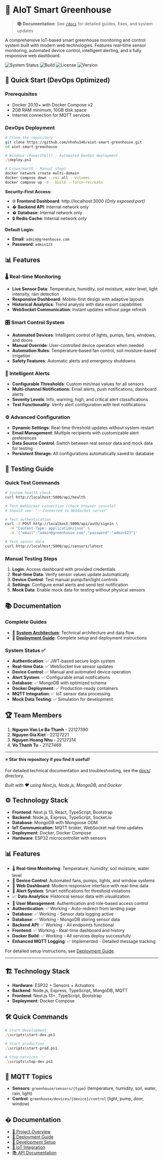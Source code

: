 # 🌱 AIoT Smart Greenhouse

> **📚 Documentation**: See [`/docs`](./docs) for detailed guides, fixes, and system updates

A comprehensive IoT-based smart greenhouse monitoring and control system built with modern web technologies. Features real-time sensor monitoring, automated device control, intelligent alerting, and a fully responsive web dashboard.

![System Status](https://img.shields.io/badge/Status-Production%20Ready-green)
![Build](https://img.shields.io/badge/Build-Passing-brightgreen)
![License](https://img.shields.io/badge/License-MIT-blue)
![Version](https://img.shields.io/badge/Version-2.1.0-orange)

## 🚀 Quick Start (DevOps Optimized)

### Prerequisites
- Docker 20.10+ with Docker Compose v2
- 2GB RAM minimum, 10GB disk space
- Internet connection for MQTT services

### DevOps Deployment
```bash
# Clone the repository
git clone https://github.com/nhnhu146/aiot-smart-greenhouse.git
cd aiot-smart-greenhouse

# Windows (PowerShell) - Automated DevOps deployment
.\deploy.ps1

# Linux/macOS - Manual steps
docker network create multi-domain
docker compose down --rmi all --volumes
docker compose up -d --build --force-recreate
```

**Security-First Access:**
- 🌐 **Frontend Dashboard**: http://localhost:3000 *(Only exposed port)*
- � **Backend API**: Internal network only
- � **Database**: Internal network only  
- 🔒 **Redis Cache**: Internal network only

**Default Login:**
- **Email**: `admin@greenhouse.com`
- **Password**: `admin123`

## 📊 Features

### 🌡️ Real-time Monitoring
- **Live Sensor Data**: Temperature, humidity, soil moisture, water level, light intensity, rain detection
- **Responsive Dashboard**: Mobile-first design with adaptive layouts
- **Historical Analytics**: Trend analysis with data export capabilities
- **WebSocket Communication**: Instant updates without page refresh

### 🎛️ Smart Control System
- **Automated Devices**: Intelligent control of lights, pumps, fans, windows, and doors
- **Manual Override**: User-controlled device operation when needed  
- **Automation Rules**: Temperature-based fan control, soil moisture-based irrigation
- **Safety Features**: Automatic alerts and emergency shutdowns

### 🚨 Intelligent Alerts
- **Configurable Thresholds**: Custom min/max values for all sensors
- **Multi-channel Notifications**: Email alerts, push notifications, dashboard alerts
- **Severity Levels**: Info, warning, high, and critical alert classifications
- **Test Functionality**: Verify alert configuration with test notifications

### ⚙️ Advanced Configuration
- **Dynamic Settings**: Real-time threshold updates without system restart
- **Email Management**: Multiple recipients with customizable alert preferences
- **Data Source Control**: Switch between real sensor data and mock data for testing
- **Persistent Storage**: All configurations automatically saved to database

## 🧪 Testing Guide

### Quick Test Commands
```bash
# System health check
curl http://localhost:5000/api/health

# Test WebSocket connection (check browser console)
# Should see: "✅ Connected to WebSocket server"

# Test authentication
curl -X POST http://localhost:5000/api/auth/signin \
  -H "Content-Type: application/json" \
  -d '{"email":"admin@greenhouse.com","password":"admin123"}'

# Test sensor data
curl http://localhost:5000/api/sensors/latest
```

### Manual Testing Steps
1. **Login**: Access dashboard with provided credentials
2. **Real-time Data**: Verify sensor values update automatically
3. **Device Control**: Test manual pump/fan/light controls
4. **Settings**: Configure email alerts and send test notification
5. **Mock Data**: Enable mock data for testing without physical sensors

## 📚 Documentation

### Complete Guides
- 📖 **[System Architecture](docs/SYSTEM_ARCHITECTURE.md)**: Technical architecture and data flow
- 🚀 **[Deployment Guide](docs/DEPLOYMENT.md)**: Complete setup and deployment instructions

### System Status ✅
- **Authentication**: ✅ JWT-based secure login system
- **Real-time Data**: ✅ WebSocket live sensor updates  
- **Device Control**: ✅ Manual and automated device operation
- **Alert System**: ✅ Configurable email notifications
- **Database**: ✅ MongoDB with optimized schema
- **Docker Deployment**: ✅ Production-ready containers
- **MQTT Integration**: ✅ IoT sensor data processing
- **Mock Data Testing**: ✅ Simulation for development

## 🏆 Team Members
1. **Nguyen Van Le Ba Thanh** - 22127390  
2. **Nguyen Gia Kiet** - 22127221 
3. **Nguyen Hoang Nhu** - 22127314  
4. **Vo Thanh Tu** - 21127469

---

**⭐ Star this repository if you find it useful!**

For detailed technical documentation and troubleshooting, see the [docs/](docs/) directory.

*Built with ❤️ using Next.js, Node.js, MongoDB, and Docker*

## ⚙️ Technology Stack
- **Frontend**: Next.js 13, React, TypeScript, Bootstrap
- **Backend**: Node.js, Express, TypeScript, Socket.io
- **Database**: MongoDB with Mongoose ODM
- **IoT Communication**: MQTT broker, WebSocket real-time updates
- **Deployment**: Docker, Docker Compose
- **Hardware**: ESP32 microcontroller with sensors

## 📊 Features
- 🌡️ **Real-time Monitoring**: Temperature, humidity, soil moisture, water level
- 🔧 **Device Control**: Automated fans, pumps, lights, and window systems  
- 📱 **Web Dashboard**: Modern responsive interface with real-time data
- 🚨 **Alert System**: Smart notifications for threshold violations
- 📈 **Data Analytics**: Historical sensor data with visualization
- 🔐 **User Management**: Authentication and role-based access control  
- **Authentication**: ✅ Working - Auto-redirect from landing page
- **Database**: ✅ Working - Sensor data logging active
- **Database**: ✅ Working - MongoDB storing sensor data
- **Backend API**: ✅ Working - All endpoints functional  
- **Frontend**: ✅ Working - Real-time dashboard and history
- **Docker Build**: ✅ Working - All services deploy successfully
- **Enhanced MQTT Logging**: ✅ Implemented - Detailed message tracking

For detailed setup instructions, see [Deployment Guide](docs/DEPLOYMENT.md).

---

## 🏗️ Technology Stack
- **Hardware**: ESP32 + Sensors + Actuators
- **Backend**: Node.js, Express, TypeScript, MongoDB, MQTT
- **Frontend**: Next.js 13+, TypeScript, Bootstrap
- **Deployment**: Docker Compose

## 🛠️ Quick Commands

```bash
# Start development
.\scripts\start-dev.ps1

# Start production  
.\scripts\start-prod.ps1

# Stop services
.\scripts\stop-dev.ps1
```

## 📡 MQTT Topics
- **Sensors**: `greenhouse/sensors/{type}` (temperature, humidity, soil, water, rain, light)
- **Control**: `greenhouse/devices/{device}/control` (light, pump, door, window)

## � Documentation
- [📖 Project Overview](docs/PROJECT_OVERVIEW.md)
- [🚀 Deployment Guide](docs/DEPLOYMENT.md) 
- [🔧 Development Setup](docs/DEVELOPMENT.md)
- [📡 IoT Integration](docs/IOT_INTEGRATION.md)
- [📚 API Documentation](docs/API_DOCUMENTATION.md)
